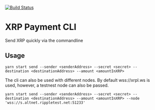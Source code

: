 [![Build Status](https://travis-ci.com/bnuyts/xrp-payment-cli.svg?branch=main)](https://travis-ci.com/bnuyts/xrp-payment-cli)

# XRP Payment CLI

Send XRP quickly via the commandline

## Usage

```
yarn start send --sender <senderAddress> --secret <secret> --destination <destinationAddress> --amount <amountInXRP>
```

The cli can also be used with different nodes. By default wss://xrpl.ws is used, however, a testnest node can also be passed.

```
yarn start send --sender <senderAddress> --secret <secret> --destination <destinationAddress> --amount <amountInXRP> --node 'wss://s.altnet.rippletest.net:51233'
```